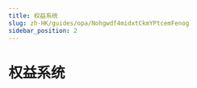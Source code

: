 ```yaml
---
title: 权益系统
slug: zh-HK/guides/opa/Nohgwdf4midxtCkmYPtcemFenog
sidebar_position: 2
---
```



# 权益系统

